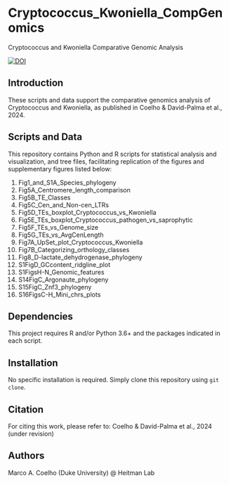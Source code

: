 # Cryptococcus_Kwoniella_CompGenomics
Cryptococcus and Kwoniella Comparative Genomic Analysis

[![DOI](https://zenodo.org/badge/DOI/10.5281/zenodo.11199354.svg)](https://doi.org/10.5281/zenodo.11199354)

## Introduction
These scripts and data support the comparative genomics analysis of Cryptococcus and Kwoniella, as published in Coelho & David-Palma et al., 2024.

## Scripts and Data
This repository contains Python and R scripts for statistical analysis and visualization, and tree files, facilitating replication of the figures and supplementary figures listed below:

1. Fig1_and_S1A_Species_phylogeny
2. Fig5A_Centromere_length_comparison
3. Fig5B_TE_Classes
4. Fig5C_Cen_and_Non-cen_LTRs
5. Fig5D_TEs_boxplot_Cryptococcus_vs_Kwoniella
6. Fig5E_TEs_boxplot_Cryptococcus_pathogen_vs_saprophytic
7. Fig5F_TEs_vs_Genome_size
8. Fig5G_TEs_vs_AvgCenLength
9. Fig7A_UpSet_plot_Cryptococcus_Kwoniella
10. Fig7B_Categorizing_orthology_classes
11. Fig8_D-lactate_dehydrogenase_phylogeny
12. S1FigD_GCcontent_ridgline_plot
13. S1FigsH-N_Genomic_features
14. S14FigC_Argonaute_phylogeny
15. S15FigC_Znf3_phylogeny
16. S16FigsC-H_Mini_chrs_plots

## Dependencies
This project requires R and/or Python 3.6+ and the packages indicated in each script.

## Installation
No specific installation is required. Simply clone this repository using `git clone`.

## Citation
For citing this work, please refer to:
Coelho & David-Palma et al., 2024 (under revision)

## Authors
Marco A. Coelho (Duke University) @ Heitman Lab
